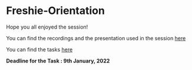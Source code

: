 # Freshie-Orientation

Hope you all enjoyed the session!

You can find the recordings and the presentation used in the session [here](https://drive.google.com/drive/folders/1yNTfgPGZHvPIgUpi1AcZuRymw0W0NgV_?usp=sharing)

You can find the tasks [here](https://drive.google.com/file/d/11TH25s7xJTMGCzRqhd1OV7plWI02v0ic/view?usp=sharing)

**Deadline for the Task : 9th January, 2022**


